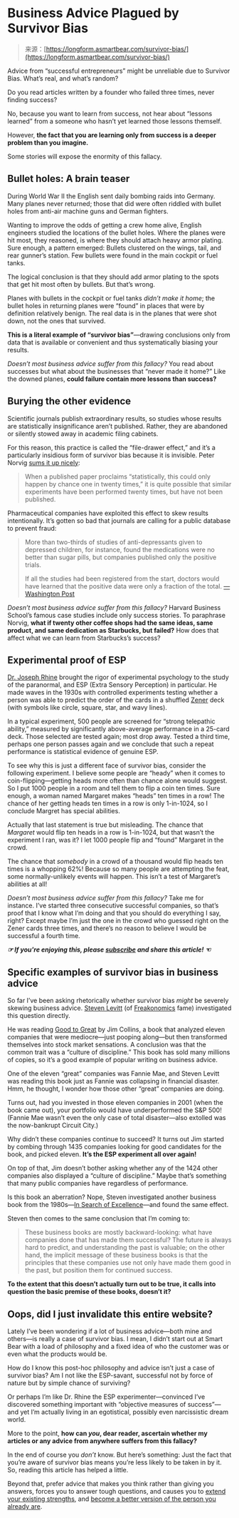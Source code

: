<!--yml
category: 未分类
date: 2024-05-27 14:38:33
-->

# Business Advice Plagued by Survivor Bias

> 来源：[https://longform.asmartbear.com/survivor-bias/](https://longform.asmartbear.com/survivor-bias/)

Advice from “successful entrepreneurs” might be unreliable due to Survivor Bias. What’s real, and what’s random?

Do you read articles written by a founder who failed three times, never finding success?

No, because you want to learn from success, not hear about “lessons learned” from a someone who hasn’t yet learned those lessons themself.

However, **the fact that you are learning only from success is a deeper problem than you imagine.**

Some stories will expose the enormity of this fallacy.

## Bullet holes: A brain teaser

During World War II the English sent daily bombing raids into Germany. Many planes never returned; those that did were often riddled with bullet holes from anti-air machine guns and German fighters.

Wanting to improve the odds of getting a crew home alive, English engineers studied the locations of the bullet holes. Where the planes were hit most, they reasoned, is where they should attach heavy armor plating. Sure enough, a pattern emerged: Bullets clustered on the wings, tail, and rear gunner’s station. Few bullets were found in the main cockpit or fuel tanks.

The logical conclusion is that they should add armor plating to the spots that get hit most often by bullets. But that’s wrong.

Planes with bullets in the cockpit or fuel tanks *didn’t make it home*; the bullet holes in returning planes were “found” in places that were by definition relatively benign. The real data is in the planes that were shot down, not the ones that survived.

**This is a literal example of “survivor bias”**—drawing conclusions only from data that is available or convenient and thus systematically biasing your results.

*Doesn’t most business advice suffer from this fallacy?* You read about successes but what about the businesses that “never made it home?” Like the downed planes, **could failure contain more lessons than success?**

## Burying the other evidence

Scientific journals publish extraordinary results, so studies whose results are statistically insignificance aren’t published. Rather, they are abandoned or silently stowed away in academic filing cabinets.

For this reason, this practice is called the “file-drawer effect,” and it’s a particularly insidious form of survivor bias because it is invisible. Peter Norvig [sums it up nicely](http://norvig.com/experiment-design.html?utm_source=longform.asmartbear.com&utm_campaign=longform.asmartbear.com&utm_medium=post):

> When a published paper proclaims “statistically, this could only happen by chance one in twenty times,” it is quite possible that similar experiments have been performed twenty times, but have not been published.

Pharmaceutical companies have exploited this effect to skew results intentionally. It’s gotten so bad that journals are calling for a public database to prevent fraud:

> More than two-thirds of studies of anti-depressants given to depressed children, for instance, found the medications were no better than sugar pills, but companies published only the positive trials.
> 
> If all the studies had been registered from the start, doctors would have learned that the positive data were only a fraction of the total.
> [—Washington Post](http://www.smh.com.au/articles/2004/09/09/1094530773888.html?utm_source=longform.asmartbear.com&utm_campaign=longform.asmartbear.com&utm_medium=post)

*Doesn’t most business advice suffer from this fallacy?* Harvard Business School’s famous case studies include only success stories. To paraphrase Norvig, **what if twenty other coffee shops had the same ideas, same product, and same dedication as Starbucks, but failed?** How does that affect what we can learn from Starbucks’s success?

## Experimental proof of ESP

[Dr. Joseph Rhine](http://en.wikipedia.org/wiki/Joseph_Banks_Rhine) brought the rigor of experimental psychology to the study of the paranormal, and ESP (Extra Sensory Perception) in particular. He made waves in the 1930s with controlled experiments testing whether a person was able to predict the order of the cards in a shuffled [Zener](http://en.wikipedia.org/wiki/Zener_cards) deck (with symbols like circle, square, star, and wavy lines).

In a typical experiment, 500 people are screened for “strong telepathic ability,” measured by significantly above-average performance in a 25-card deck. Those selected are tested again; most drop away. Tested a third time, perhaps one person passes again and we conclude that such a repeat performance is statistical evidence of genuine ESP.

To see why this is just a different face of survivor bias, consider the following experiment. I believe some people are “heady” when it comes to coin-flipping—getting heads more often than chance alone would suggest. So I put 1000 people in a room and tell them to flip a coin ten times. Sure enough, a woman named Margaret makes “heads” ten times in a row! The chance of her getting heads ten times in a row is only 1-in-1024, so I conclude Margret has special abilities.

Actually that last statement is true but misleading. The chance that *Margaret* would flip ten heads in a row is 1-in-1024, but that wasn’t the experiment I ran, was it? I let 1000 people flip and “found” Margaret in the crowd.

The chance that *somebody* in a crowd of a thousand would flip heads ten times is a whopping 62%! Because so many people are attempting the feat, some normally-unlikely events will happen. This isn’t a test of Margaret’s abilities at all!

*Doesn’t most business advice suffer from this fallacy?* Take me for instance. I’ve started three consecutive successful companies, so that’s proof that I know what I’m doing and that you should do everything I say, right? Except maybe I’m just the one in the crowd who guessed right on the Zener cards three times, and there’s no reason to believe I would be successful a fourth time.

***☞ If you're enjoying this, please [subscribe](https://longform.asmartbear.com/subscribe/) and share this article! ☜***

## Specific examples of survivor bias in business advice

So far I’ve been asking rhetorically whether survivor bias *might* be severely skewing business advice. [Steven Levitt](http://en.wikipedia.org/wiki/Steven_Levitt) (of [Freakonomics](http://www.amazon.com/gp/product/0061234001?ie=UTF8&tag=teamcohen-20&linkCode=as2&camp=1789&creative=9325&creativeASIN=0061234001&utm_source=longform.asmartbear.com&utm_campaign=longform.asmartbear.com&utm_medium=post) fame) investigated this question directly.

He was reading [Good to Great](http://www.amazon.com/gp/product/0066620996?ie=UTF8&tag=teamcohen-20&linkCode=as2&camp=1789&creative=9325&creativeASIN=0066620996&utm_source=longform.asmartbear.com&utm_campaign=longform.asmartbear.com&utm_medium=post) by Jim Collins, a book that analyzed eleven companies that were mediocre—just pooping along—but then transformed themselves into stock market sensations. A conclusion was that the common trait was a “culture of discipline.” This book has sold many millions of copies, so it’s a good example of popular writing on business advice.

One of the eleven “great” companies was Fannie Mae, and Steven Levitt was reading this book just as Fannie was collapsing in financial disaster. Hmm, he thought, I wonder how those other “great” companies are doing.

Turns out, had you invested in those eleven companies in 2001 (when the book came out), your portfolio would have underperformed the S&P 500! (Fannie Mae wasn’t even the only case of total disaster—also extolled was the now-bankrupt Circuit City.)

Why didn’t these companies continue to succeed? It turns out Jim started by combing through 1435 companies looking for good candidates for the book, and picked eleven. **It’s the ESP experiment all over again!**

On top of that, Jim doesn’t bother asking whether any of the 1424 other companies also displayed a “culture of discipline.” Maybe that’s something that many public companies have regardless of performance.

Is this book an aberration? Nope, Steven investigated another business book from the 1980s—[In Search of Excellence](http://www.amazon.com/gp/product/0060548789?ie=UTF8&tag=asmbe-20&linkCode=as2&camp=1789&creative=390957&creativeASIN=0060548789&utm_source=longform.asmartbear.com&utm_campaign=longform.asmartbear.com&utm_medium=post)—and found the same effect.

Steven then comes to the same conclusion that I’m coming to:

> These business books are mostly backward-looking: what have companies done that has made them successful? The future is always hard to predict, and understanding the past is valuable; on the other hand, the implicit message of these business books is that the principles that these companies use not only have made them good in the past, but position them for continued success.

**To the extent that this doesn’t actually turn out to be true, it calls into question the basic premise of these books, doesn’t it?**

## Oops, did I just invalidate this entire website?

Lately I’ve been wondering if a lot of business advice—both mine and others—is really a case of survivor bias. I mean, I didn’t start out at Smart Bear with a load of philosophy and a fixed idea of who the customer was or even what the products would be.

How do I know this post-hoc philosophy and advice isn’t just a case of survivor bias? Am I not like the ESP-savant, successful not by force of nature but by simple chance of surviving?

Or perhaps I’m like Dr. Rhine the ESP experimenter—convinced I’ve discovered something important with “objective measures of success”—and yet I’m actually living in an egotistical, possibly even narcissistic dream world.

More to the point, **how can *you*, dear reader, ascertain whether my articles or any advice from anywhere suffers from this fallacy?**

In the end of course you *don’t* know. But here’s something: Just the fact that you’re aware of survivor bias means you’re less likely to be taken in by it. So, reading this article has helped a little.

Beyond that, prefer advice that makes you think rather than giving you answers, forces you to answer tough questions, and causes you to [extend your existing strengths](https://longform.asmartbear.com/leverage/), and [become a better version of the person you already are](https://longform.asmartbear.com/bad-advice/).
